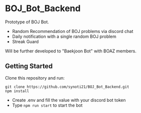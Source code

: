 # BOJ_Bot_Backend

Prototype of BOJ Bot.
- Random Recommendation of BOJ problems via discord chat
- Daily notification with a single random BOJ problem
- Streak Guard

Will be further developed to "Baekjoon Bot" with BOAZ members.

## Getting Started
Clone this repository and run:
```
git clone https://github.com/synoti21/BOJ_Bot_Backend.git
npm install
```
- Create .env and fill the value with your discord bot token
- Type `npm run start` to start the bot
